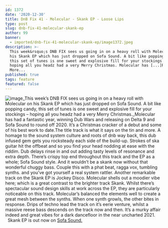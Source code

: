 ```yaml
---
id: 1372
date: '2020-12-30'
title: DnB Fix 41 - Molecular - Skank EP - Loose Lips
type: post
slug: dnb-fix-41-molecular-skank-ep
author: 99
banner:
  - imported/dnb-fix-41-molecular-skank-ep/image1372.jpeg
description: >-
  This week&rsquo;s DNB FIX sees us going in on a heavy roll with Molecular on
  his Skank EP which has just dropped on Sofa Sound. A bit like popping candy,
  this set of tunes is one sweet and explosive fill for your stockings &#8211;
  hoping all you headz had a very Merry Christmas. Molecular has [...]Read
  More...
published: true
tags: feature
featured: false
---
```

![image](../imported/dnb-fix-41-molecular-skank-ep/image1372.jpeg)_This week’s DNB FIX sees us going in on a heavy roll with Molecular on his Skank EP which has just dropped on Sofa Sound. A bit like popping candy, this set of tunes is one sweet and explosive fill for your stockings – hoping all you headz had a very Merry Christmas._Molecular has had a fantastic year, winning Dub Wars and releasing on Delta 9 and Sofa Sound to round off 2020. It’s a Christmas cracker of a debut and some of his best work to date.The title track is what it says on the tin and more. A homage to the sound system culture and roots of dnb way back, this dub infused gem gets you rocksteady each side of the build-up. Strokes of ska guitar hit the offbeat and so you find your head nodding at ease with the riddim. Dub delays rinse in and out adding tasty levels of resonance and extra depth. There’s crispy top end throughout this track and the EP as a whole; Sofa Sound style. And it wouldn’t be a skank now without that wonderful chuggy bass. Couple this with a phat beat, ragga vox, tumbling synths. and you’ve got yourself a real system rattler. Another remarkable track on the Skank EP is Jockey Disco. Molecular shells out a moodier vibe here; which is a great contrast to the brighter track Skank. Whilst there’s spectacular sound design skills at work across the EP, they are particularly noticeable on this track. Molecular’s balanced the elements well to create a great mesh between the synths. When one synth growls, the other bites in response. Drips of techno lead the track on it’s eerie venture, whilst a massive reese bass descends on the track now and then. It’s a murky affair indeed and great vibes for a dark dancefloor in the near uncharted 2021.     Skank EP is out now on [Sofa Sound.](https://sofasoundbristol.bandcamp.com/album/ssdigi017-molecular-skank-ep-2)